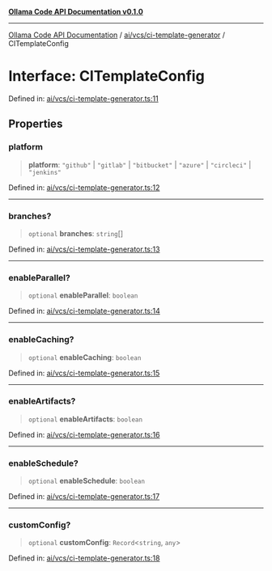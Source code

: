 [**Ollama Code API Documentation v0.1.0**](../../../../README.md)

***

[Ollama Code API Documentation](../../../../modules.md) / [ai/vcs/ci-template-generator](../README.md) / CITemplateConfig

# Interface: CITemplateConfig

Defined in: [ai/vcs/ci-template-generator.ts:11](https://github.com/erichchampion/ollama-code/blob/ca3d01d6583b7059317fc460806efc2977c21eee/ollama-code/src/ai/vcs/ci-template-generator.ts#L11)

## Properties

### platform

> **platform**: `"github"` \| `"gitlab"` \| `"bitbucket"` \| `"azure"` \| `"circleci"` \| `"jenkins"`

Defined in: [ai/vcs/ci-template-generator.ts:12](https://github.com/erichchampion/ollama-code/blob/ca3d01d6583b7059317fc460806efc2977c21eee/ollama-code/src/ai/vcs/ci-template-generator.ts#L12)

***

### branches?

> `optional` **branches**: `string`[]

Defined in: [ai/vcs/ci-template-generator.ts:13](https://github.com/erichchampion/ollama-code/blob/ca3d01d6583b7059317fc460806efc2977c21eee/ollama-code/src/ai/vcs/ci-template-generator.ts#L13)

***

### enableParallel?

> `optional` **enableParallel**: `boolean`

Defined in: [ai/vcs/ci-template-generator.ts:14](https://github.com/erichchampion/ollama-code/blob/ca3d01d6583b7059317fc460806efc2977c21eee/ollama-code/src/ai/vcs/ci-template-generator.ts#L14)

***

### enableCaching?

> `optional` **enableCaching**: `boolean`

Defined in: [ai/vcs/ci-template-generator.ts:15](https://github.com/erichchampion/ollama-code/blob/ca3d01d6583b7059317fc460806efc2977c21eee/ollama-code/src/ai/vcs/ci-template-generator.ts#L15)

***

### enableArtifacts?

> `optional` **enableArtifacts**: `boolean`

Defined in: [ai/vcs/ci-template-generator.ts:16](https://github.com/erichchampion/ollama-code/blob/ca3d01d6583b7059317fc460806efc2977c21eee/ollama-code/src/ai/vcs/ci-template-generator.ts#L16)

***

### enableSchedule?

> `optional` **enableSchedule**: `boolean`

Defined in: [ai/vcs/ci-template-generator.ts:17](https://github.com/erichchampion/ollama-code/blob/ca3d01d6583b7059317fc460806efc2977c21eee/ollama-code/src/ai/vcs/ci-template-generator.ts#L17)

***

### customConfig?

> `optional` **customConfig**: `Record`\<`string`, `any`\>

Defined in: [ai/vcs/ci-template-generator.ts:18](https://github.com/erichchampion/ollama-code/blob/ca3d01d6583b7059317fc460806efc2977c21eee/ollama-code/src/ai/vcs/ci-template-generator.ts#L18)
